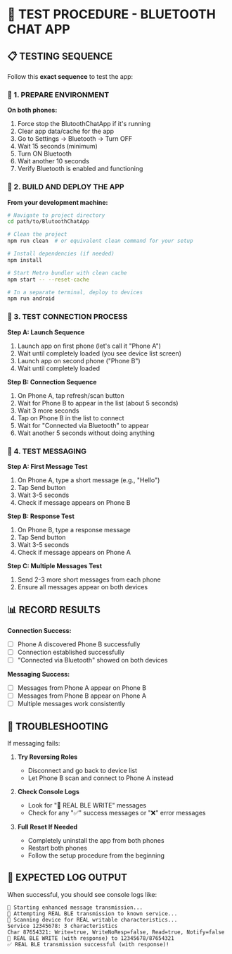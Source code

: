 # 🔬 TEST PROCEDURE - BLUETOOTH CHAT APP

## 📋 TESTING SEQUENCE

Follow this **exact sequence** to test the app:

### 🚀 1. PREPARE ENVIRONMENT

**On both phones:**
1. Force stop the BlutoothChatApp if it's running
2. Clear app data/cache for the app
3. Go to Settings → Bluetooth → Turn OFF
4. Wait 15 seconds (minimum)
5. Turn ON Bluetooth 
6. Wait another 10 seconds
7. Verify Bluetooth is enabled and functioning

### 🔧 2. BUILD AND DEPLOY THE APP

**From your development machine:**
```bash
# Navigate to project directory
cd path/to/BlutoothChatApp

# Clean the project
npm run clean  # or equivalent clean command for your setup

# Install dependencies (if needed)
npm install

# Start Metro bundler with clean cache
npm start -- --reset-cache

# In a separate terminal, deploy to devices
npm run android
```

### 🔄 3. TEST CONNECTION PROCESS

**Step A: Launch Sequence**
1. Launch app on first phone (let's call it "Phone A")
2. Wait until completely loaded (you see device list screen)
3. Launch app on second phone ("Phone B")
4. Wait until completely loaded

**Step B: Connection Sequence**
1. On Phone A, tap refresh/scan button
2. Wait for Phone B to appear in the list (about 5 seconds)
3. Wait 3 more seconds
4. Tap on Phone B in the list to connect
5. Wait for "Connected via Bluetooth" to appear
6. Wait another 5 seconds without doing anything

### 📱 4. TEST MESSAGING

**Step A: First Message Test**
1. On Phone A, type a short message (e.g., "Hello")
2. Tap Send button
3. Wait 3-5 seconds
4. Check if message appears on Phone B

**Step B: Response Test**
1. On Phone B, type a response message
2. Tap Send button
3. Wait 3-5 seconds
4. Check if message appears on Phone A

**Step C: Multiple Messages Test**
1. Send 2-3 more short messages from each phone
2. Ensure all messages appear on both devices

## 📊 RECORD RESULTS

**Connection Success:**
- [ ] Phone A discovered Phone B successfully
- [ ] Connection established successfully
- [ ] "Connected via Bluetooth" showed on both devices

**Messaging Success:**
- [ ] Messages from Phone A appear on Phone B
- [ ] Messages from Phone B appear on Phone A
- [ ] Multiple messages work consistently

## 🔄 TROUBLESHOOTING

If messaging fails:

1. **Try Reversing Roles**
   - Disconnect and go back to device list
   - Let Phone B scan and connect to Phone A instead

2. **Check Console Logs**
   - Look for "🚀 REAL BLE WRITE" messages
   - Check for any "✅" success messages or "❌" error messages

3. **Full Reset If Needed**
   - Completely uninstall the app from both phones
   - Restart both phones
   - Follow the setup procedure from the beginning

## 📝 EXPECTED LOG OUTPUT

When successful, you should see console logs like:

```
🚀 Starting enhanced message transmission...
📡 Attempting REAL BLE transmission to known service...
📱 Scanning device for REAL writable characteristics...
Service 12345678: 3 characteristics
Char 87654321: Write=true, WriteNoResp=false, Read=true, Notify=false
🚀 REAL BLE WRITE (with response) to 12345678/87654321
✅ REAL BLE transmission successful (with response)!
```
